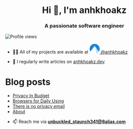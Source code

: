 <h1 align="center">Hi 👋, I'm anhkhoakz</h1>
<h3 align="center">A passionate software engineer</h3>

![Profile views](https://komarev.com/ghpvc/?username=anhkhoakz&label=Profile%20views&color=0e75b6&style=flat)

- 👨‍💻 All of my projects are available at [![Codeberg](imgs/codeberg.svg) @anhkhoakz](https://codeberg.org/anhkhoakz/)

- 📝 I regularly write articles on [anhkhoakz.dev](https://anhkhoakz.dev/)

# Blog posts

<!-- BLOG-POST-LIST:START -->
- [Privacy In Budget](http://anhkhoakz.dev/blog/privacy-in-budget/)
- [Browsers for Daily Using](http://anhkhoakz.dev/blog/browsers-for-daily-using/)
- [There is no privacy email](http://anhkhoakz.dev/blog/no-privacy-email/)
- [About](http://anhkhoakz.dev/about/)
<!-- BLOG-POST-LIST:END -->

- 📫 Reach me via **unbuckled_staunch341@8alias.com**
